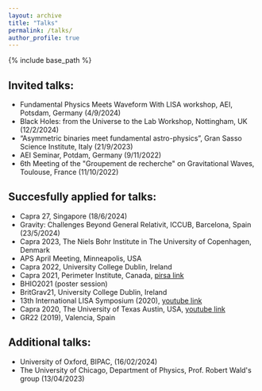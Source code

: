 ```yaml
---
layout: archive
title: "Talks"
permalink: /talks/
author_profile: true
---
```




{% include base_path %}

## Invited talks:

 * Fundamental Physics Meets Waveform With LISA workshop, AEI, Potsdam, Germany (4/9/2024)
 * Black Holes: from the Universe to the Lab Workshop, Nottingham, UK (12/2/2024)
 * “Asymmetric binaries meet fundamental astro-physics”, Gran Sasso Science Institute, Italy (21/9/2023)
 * AEI Seminar, Potdam, Germany (9/11/2022)
 * 6th Meeting of the "Groupement de recherche" on Gravitational Waves, Toulouse, France (11/10/2022)


## Succesfully applied for talks:

 * Capra 27, Singapore (18/6/2024)
 * Gravity: Challenges Beyond General Relativit, ICCUB, Barcelona, Spain (23/5/2024)
 * Capra 2023, The Niels Bohr Institute in The University of Copenhagen, Denmark
 * APS April Meeting, Minneapolis, USA
 * Capra 2022, University College Dublin, Ireland
 * Capra 2021, Perimeter Institute, Canada, [pirsa link](https://pirsa.org/21060039)
 * BHIO2021 (poster session)
 * BritGrav21, University College Dublin, Ireland
 * 13th International LISA Symposium (2020), [youtube link](https://youtu.be/7d0PglrL\_yg)
 * Capra 2020, The University of Texas Austin, USA, [youtube link](https://youtu.be/7d0PglrL_yg)
 * GR22 (2019), Valencia, Spain


## Additional talks:

 * University of Oxford, BIPAC, (16/02/2024)
 * The University of Chicago, Department of Physics, Prof. Robert Wald's group (13/04/2023)

